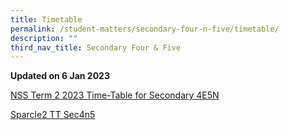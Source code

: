 ```yaml
---
title: Timetable
permalink: /student-matters/secondary-four-n-five/timetable/
description: ""
third_nav_title: Secondary Four & Five
---
```

<p><strong>Updated on 6 Jan 2023</strong>
	
[NSS Term 2 2023 Time-Table for Secondary 4E5N](/files/NSS%20Term%202%202023%20Time-Table%20for%20Secondary%204E5N.pdf)</p>

[Sparcle2 TT Sec4n5](/files/sparcle2%20tt%20sec4n5.pdf)